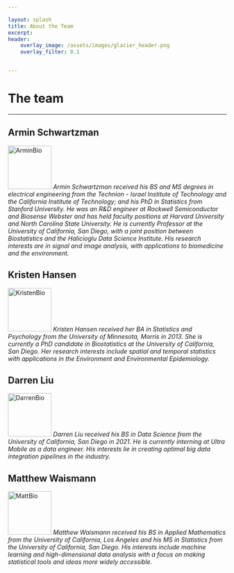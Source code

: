 ```yaml
---

layout: splash
title: About the Team
excerpt: 
header:
    overlay_image: /assets/images/glacier_header.png
    overlay_filter: 0.1


---
```


# The team
***

## Armin Schwartzman
<p align="left">
  <img width="100" src="https://user-images.githubusercontent.com/43550569/118410473-73194780-b644-11eb-8282-5303993077b1.png" alt="ArminBio">
  <em>Armin Schwartzman received his BS and MS degrees in electrical engineering from the Technion - Israel Institute of Technology and the California Institute of Technology; and his PhD in Statistics from Stanford University. He was an R&D engineer at Rockwell Semiconductor and Biosense Webster and has held faculty positions at Harvard University and North Carolina State University. He is currently Professor at the University of California, San Diego, with a joint position between Biostatistics and the Halicioglu Data Science Institute. His research interests are in signal and image analysis, with applications to biomedicine and the environment.</em> 
</p>


## Kristen Hansen
<p align="left">
  <img width="100" src="https://user-images.githubusercontent.com/43550569/118410483-7a405580-b644-11eb-8c16-12ef819b6aaf.png" alt="KristenBio">
  <em> Kristen Hansen received her BA in Statistics and Psychology from the University of Minnesota, Morris in 2013. She is currently a PhD candidate in Biostatistics at the University of California, San Diego. Her research interests include spatial and temporal statistics with applications in the Environment and Environmental Epidemiology. </em>
</p>



## Darren Liu
<p align="left">
  <img width="100" src="https://user-images.githubusercontent.com/13628543/119699922-8330e400-be07-11eb-9b6a-ddc56697a1ab.png" alt="DarrenBio">
<em>Darren Liu received his BS in Data Science from the University of California, San Diego in 2021. He is currently interning at Ultra Mobile as a data engineer. His interests lie in creating optimal big data integration pipelines in the industry.</em>
</p>

## Matthew Waismann
<p align="left">
  <img width="100" src="https://user-images.githubusercontent.com/13628543/119696948-91313580-be04-11eb-8b00-8dfe8c8876d8.png" alt="MattBio">
<em>Matthew Waismann received his BS in Applied Mathematics from the University of California, Los Angeles and his MS in Statistics from the University of California, San Diego. His interests include machine learning and high-dimensional data analysis with a focus on making statistical tools and ideas more widely accessible.</em>
  
  </p>
